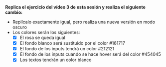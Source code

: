 **Replica el ejercicio del vídeo 3 de esta sesión y realiza el siguiente cambio:**
+ Replícalo exactamente igual, pero realiza una nueva versión en modo oscuro
+ Los colores serán los siguientes:
  - [x] El rosa se queda igual
  - [x] El fondo blanco será sustituido por el color #161717
  - [x] El fondo de los inputs tendrá un color #212121
  - [x] El fondo de los inputs cuando se hace hover será del color #454045
  - [x] Los textos tendrán un color blanco